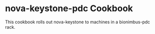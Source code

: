 nova-keystone-pdc Cookbook
=================
This cookbook rolls out nova-keystone to machines in a bionimbus-pdc rack.
